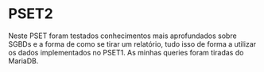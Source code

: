 # PSET2
Neste PSET foram testados conhecimentos mais aprofundados sobre SGBDs e a forma de como se tirar um relatório, tudo isso de forma a utilizar os dados implementados no PSET1.
As minhas queries foram tiradas do MariaDB.
